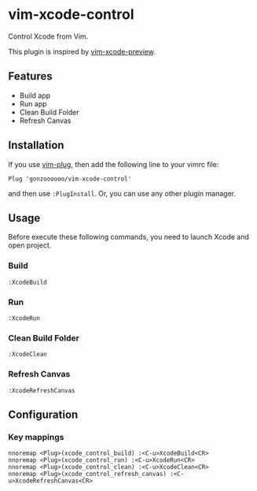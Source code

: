 vim-xcode-control
=================

Control Xcode from Vim.

This plugin is inspired by [vim-xcode-preview](https://github.com/tokorom/vim-xcode-preview).

## Features

- Build app
- Run app
- Clean Build Folder
- Refresh Canvas

## Installation

If you use [vim-plug](https://github.com/tokorom/vim-xcode-preview), then add the following line to your vimrc file:

```
Plug 'gonzoooooo/vim-xcode-control'
```

and then use `:PlugInstall`. Or, you can use any other plugin manager.

## Usage

Before execute these following commands, you need to launch Xcode and open project.

### Build

`:XcodeBuild`

### Run

`:XcodeRun`

### Clean Build Folder

`:XcodeClean`

### Refresh Canvas

`:XcodeRefreshCanvas`

## Configuration

### Key mappings

```
nnoremap <Plug>(xcode_control_build) :<C-u>XcodeBuild<CR>
nnoremap <Plug>(xcode_control_run) :<C-u>XcodeRun<CR>
nnoremap <Plug>(xcode_control_clean) :<C-u>XcodeClean<CR>
nnoremap <Plug>(xcode_control_refresh_canvas) :<C-u>XcodeRefreshCanvas<CR>
```
